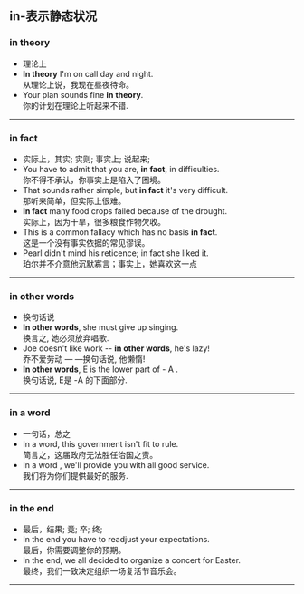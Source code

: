 in-表示静态状况
---------------------
### in theory
* 理论上
*  **In theory** I'm on call day and night.  
从理论上说，我现在昼夜待命。
* Your plan sounds fine **in theory**.  
你的计划在理论上听起来不错.
***
### in fact
* 实际上，其实; 实则; 事实上; 说起来;
* You have to admit that you are, **in fact**, in difficulties.  
你不得不承认，你事实上是陷入了困境。
* That sounds rather simple, but **in fact** it's very difficult.  
那听来简单，但实际上很难。
* **In fact** many food crops failed because of the drought.  
实际上，因为干旱，很多粮食作物欠收。
* This is a common fallacy which has no basis **in fact**.  
这是一个没有事实依据的常见谬误。
*  Pearl didn't mind his reticence; in fact she liked it.  
珀尔并不介意他沉默寡言；事实上，她喜欢这一点
***
### in other words
* 换句话说
* **In other words**, she must give up singing.  
换言之, 她必须放弃唱歌.
* Joe doesn't like work -- **in other words**, he's lazy!  
乔不爱劳动 ― ―换句话说, 他懒惰!
* **In other words**, E is the lower part of - A .  
换句话说, E是 -A 的下面部分.
***
### in a word

* 一句话，总之
*  In a word, this government isn't fit to rule.  
简言之，这届政府无法胜任治国之责。
*  In a word , we'll provide you with all good service.  
我们将为你们提供最好的服务.
***
### in the end
* 最后，结果; 竟; 卒; 终;
*  In the end you have to readjust your expectations.  
最后，你需要调整你的预期。
* In the end, we all decided to organize a concert for Easter.  
最终，我们一致决定组织一场复活节音乐会。
***

